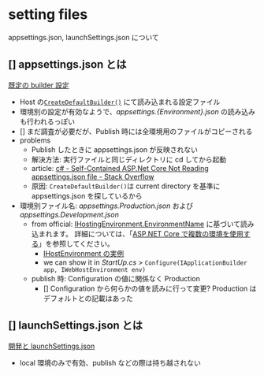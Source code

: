 # setting files

appsettings.json, launchSettings.json について

## [] appsettings.json とは

[既定の builder 設定](https://docs.microsoft.com/ja-jp/aspnet/core/fundamentals/host/generic-host?view=aspnetcore-5.0#default-builder-settings-1)

- Host の[`CreateDefaultBuilder()`](https://docs.microsoft.com/ja-jp/dotnet/api/microsoft.aspnetcore.webhost.createdefaultbuilder?view=aspnetcore-6.0) にて読み込まれる設定ファイル
- 環境別の設定が有効なようで、_appsettings.{Environment}.json_ の読み込みも行われるっぽい
- [] まだ調査が必要だが、Publish 時には全環境用のファイルがコピーされる
- problems
  - Publish したときに appsettings.json が反映されない
  - 解決方法: 実行ファイルと同じディレクトリに cd してから起動
  - article: [c\# \- Self\-Contained ASP\.Net Core Not Reading appsettings\.json file \- Stack Overflow](https://stackoverflow.com/questions/56761561/self-contained-asp-net-core-not-reading-appsettings-json-file)
  - 原因: `CreateDefaultBuilder()`は current directory を基準に appsettings.json を探しているから
- 環境別ファイル名: _appsettings.Production.json_ および _appsettings.Development.json_
  - from official: [IHostingEnvironment\.EnvironmentName](https://docs.microsoft.com/ja-JP/dotnet/api/microsoft.extensions.hosting.ihostingenvironment.environmentname?view=dotnet-plat-ext-6.0) に基づいて読み込まれます。 詳細については、「[ASP\.NET Core で複数の環境を使用する](https://docs.microsoft.com/ja-jp/aspnet/core/fundamentals/environments?view=aspnetcore-6.0)」を参照してください。
    - [IHostEnvironment の実例](https://docs.microsoft.com/ja-jp/aspnet/core/fundamentals/host/generic-host?view=aspnetcore-6.0#ihostenvironment)
    - we can show it in _StartUp.cs_ > `Configure(IApplicationBuilder app, IWebHostEnvironment env)`
  - publish 時: Configuration の値に関係なく Production
    - [] Configuration から何らかの値を読みに行って変更? Production はデフォルトとの記載はあった

## [] launchSettings.json とは

[開発と launchSettings\.json](https://docs.microsoft.com/ja-jp/aspnet/core/fundamentals/environments?view=aspnetcore-3.1#development-and-launchsettingsjson-1)

- local 環境のみで有効、publish などの際は持ち越されない
